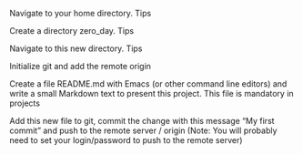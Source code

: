 Navigate to your home directory. Tips

Create a directory zero_day. Tips

Navigate to this new directory. Tips

Initialize git and add the remote origin

Create a file README.md with Emacs (or other command line editors) and write a small Markdown text to present this project. This file is mandatory in projects

Add this new file to git, commit the change with this message “My first commit” and push to the remote server / origin (Note: You will probably need to set your login/password to push to the remote server)
